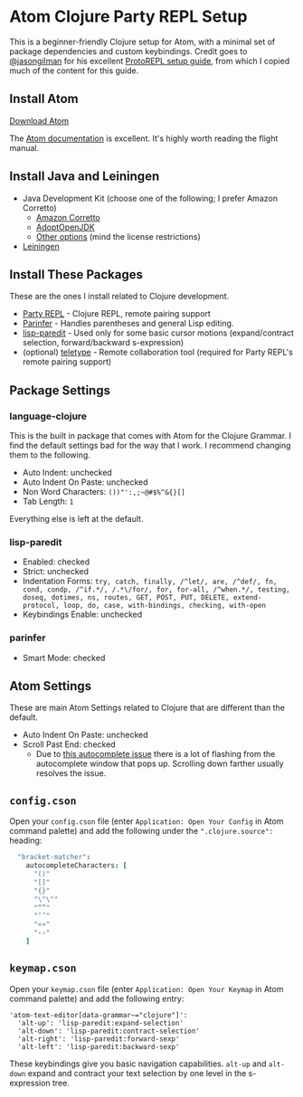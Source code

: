 # Atom Clojure Party REPL Setup

This is a beginner-friendly Clojure setup for Atom, with a minimal set of package dependencies and custom keybindings. Credit goes to [@jasongilman](https://github.com/jasongilman) for his excellent [ProtoREPL setup guide](https://gist.github.com/jasongilman/d1f70507bed021b48625/cde5626b1df66fc62c315c38b52f827b46777d61), from which I copied much of the content for this guide.

## Install Atom

[Download Atom](https://atom.io/)

The [Atom documentation](https://atom.io/docs) is excellent. It's highly worth reading the flight manual.

## Install Java and Leiningen

* Java Development Kit (choose one of the following; I prefer Amazon Corretto)
  * [Amazon Corretto](https://docs.aws.amazon.com/corretto/latest/corretto-11-ug/downloads-list.html)
  * [AdoptOpenJDK](https://adoptopenjdk.net/?variant=openjdk11&jvmVariant=hotspot)
  * [Other options](https://en.wikipedia.org/wiki/OpenJDK#OpenJDK_builds) (mind the license restrictions)
* [Leiningen](http://leiningen.org/)

## Install These Packages

These are the ones I install related to Clojure development.

* [Party REPL](https://atom.io/packages/clojure-party-repl) - Clojure REPL, remote pairing support
* [Parinfer](https://atom.io/packages/parinfer) - Handles parentheses and general Lisp editing.
* [lisp-paredit](https://atom.io/packages/lisp-paredit) - Used only for some basic cursor motions (expand/contract selection, forward/backward s-expression)
* (optional) [teletype](https://atom.io/packages/teletype) - Remote collaboration tool (required for Party REPL's remote pairing support)

## Package Settings

### language-clojure

This is the built in package that comes with Atom for the Clojure Grammar. I find the default settings bad for the way that I work. I recommend changing them to the following.

* Auto Indent: unchecked
* Auto Indent On Paste: unchecked
* Non Word Characters: `())"':,;~@#$%^&{}[]`
* Tab Length: `1`

Everything else is left at the default.

### lisp-paredit

* Enabled: checked
* Strict: unchecked
* Indentation Forms: `try, catch, finally, /^let/, are, /^def/, fn, cond, condp, /^if.*/, /.*\/for/, for, for-all, /^when.*/, testing, doseq, dotimes, ns, routes, GET, POST, PUT, DELETE, extend-protocol, loop, do, case, with-bindings, checking, with-open`
* Keybindings Enable: unchecked

### parinfer

* Smart Mode: checked

## Atom Settings

These are main Atom Settings related to Clojure that are different than the default.

* Auto Indent On Paste: unchecked
* Scroll Past End: checked
  * Due to [this autocomplete issue](https://github.com/atom/autocomplete-plus/issues/680) there is a lot of flashing from the autocomplete window that pops up. Scrolling down farther usually resolves the issue.

## `config.cson`

Open your `config.cson` file (enter `Application: Open Your Config` in Atom command palette) and add the following under the `".clojure.source":` heading:

```cson
  "bracket-matcher":
    autocompleteCharacters: [
      "()"
      "[]"
      "{}"
      "\"\""
      "“”"
      "‘’"
      "«»"
      "‹›"
    ]
```

## `keymap.cson`

Open your `keymap.cson` file (enter `Application: Open Your Keymap` in Atom command palette) and add the following entry:

```
'atom-text-editor[data-grammar~="clojure"]':
  'alt-up': 'lisp-paredit:expand-selection'
  'alt-down': 'lisp-paredit:contract-selection'
  'alt-right': 'lisp-paredit:forward-sexp'
  'alt-left': 'lisp-paredit:backward-sexp'
```

These keybindings give you basic navigation capabilities. `alt-up` and `alt-down` expand and contract your text selection by one level in the s-expression tree.
